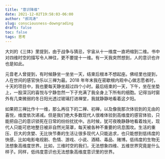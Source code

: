```yaml
---
title: "意识降维"
date: 2021-12-02T19:58:03-06:00
author: "郝鸿涛"
slug: consciousness-downgrading
draft: false
toc: false
tags: 思考
---
```


大刘的《三体》里提到，由于战争与猜忌，宇宙从十一维度一直坍缩到二维。书中对四维时空的描写令人神往，更不要提十一维。有一天我突然想到，人的意识也许也是如此。

元音老人曾提到，有时候静坐一坐坐一天，结束后根本不想起座。佛经里也提到，人在世间的感官快乐以三禅为最。2018 年年末我在密歇根内观中心做志愿者时，十天的项目中，我也要每天静坐超过四个小时。最后结束的一天，下午，坐在坐垫上，一股深沉的喜悦与宁静忽然一下子充满了我全身上下所有的细胞。记得当时窗外有几束微弱的冬日阳光透过玻璃打进禅堂，我就静静地看着这夕阳。

如果把三禅比作十一维，那么再往下的二禅、初禅，以及像我那次体验到的无由的喜悦，维度依次递减。但是我们绝大多数现代人很难体验到高维度的感官体验，只能把自己的意识锁死在日常的纷纷扰扰中。古时候，犹可夜晚静静地看着烛光，现代人只能可悲地整日被非自然光笼罩，每天被各种不重要的讯息围攻。生活的重压、巨大的贪婪、无比快节奏的生活让很多现代人只能追求，也只能想到低纬度的快感，比如电影电视剧、色情、游戏、小说、酒精、毒品、赌博。低纬度的生物无法想象高维度世界。比如，三维时空的我们，无法想象四维、五维世界究竟是什么样子。同样，低纬度意识也无法想象高维度意识里的世界。